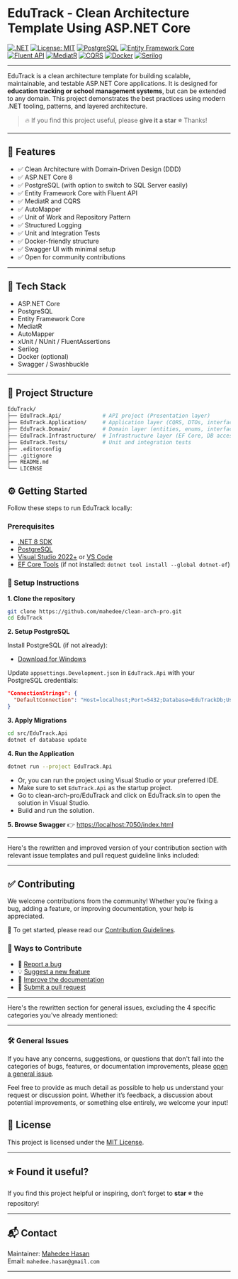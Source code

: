 # EduTrack - Clean Architecture Template Using ASP.NET Core

[![.NET](https://img.shields.io/badge/.NET-ASP.NET%20Core-blue)](https://dotnet.microsoft.com/) [![License: MIT](https://img.shields.io/badge/License-MIT-yellow.svg)](LICENSE) [![PostgreSQL](https://img.shields.io/badge/Database-PostgreSQL-informational)](https://www.postgresql.org/) [![Entity Framework Core](https://img.shields.io/badge/ORM-Entity%20Framework%20Core-green)](https://learn.microsoft.com/en-us/ef/core/) [![Fluent API](https://img.shields.io/badge/Configuration-Fluent%20API-orange)](https://learn.microsoft.com/en-us/ef/core/modeling/) [![MediatR](https://img.shields.io/badge/Library-MediatR-red)](https://github.com/jbogard/MediatR) [![CQRS](https://img.shields.io/badge/Pattern-CQRS-blueviolet)](https://martinfowler.com/bliki/CQRS.html) [![Docker](https://img.shields.io/badge/Container-Docker-blue)](https://www.docker.com/) [![Serilog](https://img.shields.io/badge/Logging-Serilog-lightgrey)](https://serilog.net/)

---

EduTrack is a clean architecture template for building scalable, maintainable, and testable ASP.NET Core applications. It is designed for **education tracking or school management systems**, but can be extended to any domain. This project demonstrates the best practices using modern .NET tooling, patterns, and layered architecture.

> 🔥 If you find this project useful, please **give it a star ⭐** Thanks!

---

## 🚀 Features

- ✅ Clean Architecture with Domain-Driven Design (DDD)
- ✅ ASP.NET Core 8
- ✅ PostgreSQL (with option to switch to SQL Server easily)
- ✅ Entity Framework Core with Fluent API
- ✅ MediatR and CQRS
- ✅ AutoMapper
- ✅ Unit of Work and Repository Pattern
- ✅ Structured Logging
- ✅ Unit and Integration Tests
- ✅ Docker-friendly structure
- ✅ Swagger UI with minimal setup
- ✅ Open for community contributions

---

## 🧰 Tech Stack

- ASP.NET Core
- PostgreSQL
- Entity Framework Core
- MediatR
- AutoMapper
- xUnit / NUnit / FluentAssertions
- Serilog
- Docker (optional)
- Swagger / Swashbuckle

---

## 📂 Project Structure

```bash
EduTrack/
├── EduTrack.Api/             # API project (Presentation layer)
├── EduTrack.Application/     # Application layer (CQRS, DTOs, interfaces)
├── EduTrack.Domain/          # Domain layer (entities, enums, interfaces)
├── EduTrack.Infrastructure/  # Infrastructure layer (EF Core, DB access)
├── EduTrack.Tests/           # Unit and integration tests
├── .editorconfig
├── .gitignore
├── README.md
└── LICENSE

```

## ⚙️ Getting Started

Follow these steps to run EduTrack locally:

### Prerequisites

- [.NET 8 SDK](https://dotnet.microsoft.com/download)
- [PostgreSQL](https://www.postgresql.org/download/)
- [Visual Studio 2022+](https://visualstudio.microsoft.com/) or [VS Code](https://code.visualstudio.com/)
- [EF Core Tools](https://learn.microsoft.com/ef/core/cli/dotnet) (if not installed: `dotnet tool install --global dotnet-ef`)

### 🔧 Setup Instructions

__1. Clone the repository__

```bash
git clone https://github.com/mahedee/clean-arch-pro.git
cd EduTrack
```

__2. Setup PostgreSQL__

Install PostgreSQL (if not already):

- [Download for Windows](https://www.postgresql.org/download/windows/)

Update `appsettings.Development.json` in `EduTrack.Api` with your PostgreSQL credentials:

```json
"ConnectionStrings": {
  "DefaultConnection": "Host=localhost;Port=5432;Database=EduTrackDb;Username=postgres;Password=yourpassword"
}
```

__3. Apply Migrations__

```bash
cd src/EduTrack.Api
dotnet ef database update
```

__4. Run the Application__

```bash
dotnet run --project EduTrack.Api
```

- Or, you can run the project using Visual Studio or your preferred IDE.
- Make sure to set `EduTrack.Api` as the startup project.
- Go to clean-arch-pro/EduTrack and click on EduTrack.sln to open the solution in Visual Studio.
- Build and run the solution.

__5. Browse Swagger__
👉 [https://localhost:7050/index.html](https://localhost:7050/index.html)

---

Here's the rewritten and improved version of your contribution section with relevant issue templates and pull request guideline links included:

---

## ✅ Contributing

We welcome contributions from the community! Whether you're fixing a bug, adding a feature, or improving documentation, your help is appreciated.

🔧 To get started, please read our [Contribution Guidelines](CONTRIBUTING.md).

### 🙌 Ways to Contribute

* 🐞 [Report a bug](https://github.com/mahedee/clean-arch-pro/issues/new?template=bug_report.md)
* 💡 [Suggest a new feature](https://github.com/mahedee/clean-arch-pro/issues/new?template=feature_request.md)
* 📝 [Improve the documentation](https://github.com/mahedee/clean-arch-pro/issues/new?template=documentation_improvement.md)
* 🔁 [Submit a pull request](pullrequest-guidelines.md)

---

Here's the rewritten section for general issues, excluding the 4 specific categories you've already mentioned:

---

### 🛠️ General Issues

If you have any concerns, suggestions, or questions that don't fall into the categories of bugs, features, or documentation improvements, please [open a general issue](https://github.com/mahedee/clean-arch-pro/issues/new?template=general_issue.md).

Feel free to provide as much detail as possible to help us understand your request or discussion point. Whether it’s feedback, a discussion about potential improvements, or something else entirely, we welcome your input!


## 📜 License

This project is licensed under the [MIT License](LICENSE).

---

## ⭐ Found it useful?

If you find this project helpful or inspiring, don’t forget to **star ⭐** the repository!

---

## 📬 Contact

Maintainer: [Mahedee Hasan](https://github.com/mahedee)  
Email: `mahedee.hasan@gmail.com`

---